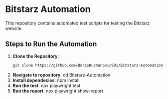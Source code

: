 # Bitstarz Automation

This repository contains automated test scripts for testing the Bitstarz website.

## Steps to Run the Automation

1. **Clone the Repository**: 
   ```bash
   git clone https://github.com/BorisKuzmanovic991/Bitstarz-Automation.git
   
2. **Navigate to repository**:
  cd Bitstarz-Automation
3. **Install dependecies**:
  npm install
4. **Run the test**:
  npx playwright test
5. **Run the report**:
  npx playwright show-report

